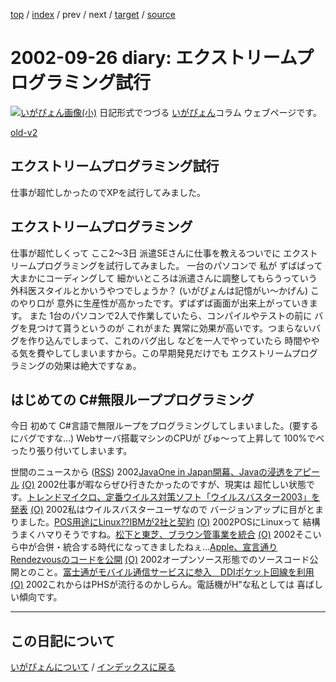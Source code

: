[top](https://igapyon.github.io/diary/) 
 / [index](https://igapyon.github.io/diary/2002/index.html) 
 / prev 
 / next 
 / [target](https://igapyon.github.io/diary/2002/ig020926.html) 
 / [source](https://github.com/igapyon/diary/blob/gh-pages/2002/ig020926.html.src.md) 

2002-09-26 diary: エクストリームプログラミング試行
=====================================================================================================
[![いがぴょん画像(小)](https://igapyon.github.io/diary/images/iga200306s.jpg "いがぴょん")](https://igapyon.github.io/diary/memo/memoigapyon.html) 日記形式でつづる [いがぴょん](https://igapyon.github.io/diary/memo/memoigapyon.html)コラム ウェブページです。

[old-v2](ig020926-orig.html)

## エクストリームプログラミング試行

仕事が超忙しかったのでXPを試行してみました。






## エクストリームプログラミング


仕事が超忙しくって ここ2～3日 派遣SEさんに仕事を教えるついでに エクストリームプログラミングを試行してみました。
一台のパソコンで 私が ずばばって大まかにコーディングして 細かいところは派遣さんに調整してもらうっていう
外科医スタイルとかいうやつでしょうか？ (いがぴょんは記憶がい～かげん) 
このやり口が 意外に生産性が高かったです。ずばずば画面が出来上がっていきます。
また 1台のパソコンで2人で作業していたら、コンパイルやテストの前に バグを見つけて貰うというのが
これがまた 異常に効果が高いです。つまらないバグを作り込んでしまって、これのバグ出し
などを一人でやっていたら 時間ややる気を費やしてしまいますから。この早期発見だけでも
エクストリームプログラミングの効果は絶大ですなぁ。

## はじめての C#無限ループプログラミング


今日 初めて C#言語で無限ループをプログラミングしてしまいました。(要するにバグですな…)
Webサーバ搭載マシンのCPUが ぴゅ～って上昇して 100%でべったり張り付いてしまいます。



世間のニュースから ([RSS](ig020926-news.xml)) 2002[JavaOne in Japan開幕、Javaの浸透をアピール](http://www.zdnet.co.jp/news/0209/25/njbt_06.html) [(O)](http://www.zdnet.co.jp/news/0209/25/njbt_06.html) 2002仕事が暇ならぜひ行きたかったのですが、現実は 超忙しい状態です。[トレンドマイクロ、定番ウイルス対策ソフト「ウイルスバスター2003」を発表](http://www.zdnet.co.jp/news/0209/26/njbt_06.html) [(O)](http://www.zdnet.co.jp/news/0209/26/njbt_06.html) 2002私はウイルスバスターユーザなので バージョンアップに目がとまりました。[POS用途にLinux??IBMが2社と契約](http://www.zdnet.co.jp/news/0209/26/nebt_03.html) [(O)](http://www.zdnet.co.jp/news/0209/26/nebt_03.html) 2002POSにLinuxって 結構うまくハマりそうですね。[松下と東芝、ブラウン管事業を統合](http://www.zdnet.co.jp/news/0209/26/njbt_08.html) [(O)](http://www.zdnet.co.jp/news/0209/26/njbt_08.html) 2002そこいら中が合併・統合する時代になってきましたねぇ…[Apple、宣言通りRendezvousのコードを公開](http://www.zdnet.co.jp/news/0209/26/nebt_06.html) [(O)](http://www.zdnet.co.jp/news/0209/26/nebt_06.html) 2002オープンソース形態でのソースコード公開とのこと。[富士通がモバイル通信サービスに参入　DDIポケット回線を利用](http://www.zdnet.co.jp/news/0209/26/njbt_01.html) [(O)](http://www.zdnet.co.jp/news/0209/26/njbt_01.html) 2002これからはPHSが流行るのかしらん。電話機がH"な私としては 喜ばしい傾向です。


----------------------------------------------------------------------------------------------------

## この日記について
[いがぴょんについて](https://igapyon.github.io/diary/memo/memoigapyon.html) / [インデックスに戻る](https://igapyon.github.io/diary/idxall.html)
